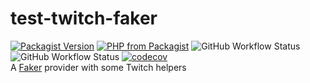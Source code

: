 # test-twitch-faker
[![Packagist Version](https://img.shields.io/packagist/v/mrgoodbytes8667/test-twitch-faker?logo=packagist&logoColor=FFF&style=flat)](https://packagist.org/packages/mrgoodbytes8667/test-twitch-faker)
[![PHP from Packagist](https://img.shields.io/packagist/php-v/mrgoodbytes8667/test-twitch-faker?logo=php&logoColor=FFF&style=flat)](https://packagist.org/packages/mrgoodbytes8667/test-twitch-faker)
![GitHub Workflow Status](https://img.shields.io/github/actions/workflow/status/mrgoodbytes8667/test-twitch-faker/release.yml?label=stable&logo=github&logoColor=FFF&style=flat)
![GitHub Workflow Status](https://img.shields.io/github/actions/workflow/status/mrgoodbytes8667/test-twitch-faker/run-tests.yml?logo=github&logoColor=FFF&style=flat)
[![codecov](https://img.shields.io/codecov/c/github/mrgoodbytes8667/test-twitch-faker?logo=codecov&logoColor=FFF&style=flat)](https://codecov.io/gh/mrgoodbytes8667/test-twitch-faker)  
A [Faker](https://fakerphp.github.io/) provider with some Twitch helpers  